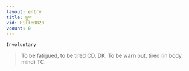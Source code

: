 ```yaml
---
layout: entry
title: དུབ་
vid: Hill:0828
vcount: 0
---
```

`Involuntary` 
> To be fatigued, to be tired CD, DK\.
 To be warn out, tired (in body, mind) TC\.


